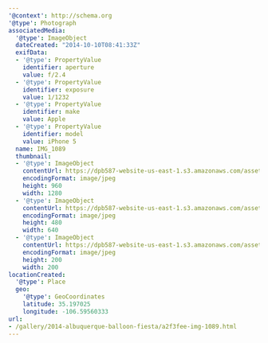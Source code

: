 ```yaml
---
'@context': http://schema.org
'@type': Photograph
associatedMedia:
  '@type': ImageObject
  dateCreated: "2014-10-10T08:41:33Z"
  exifData:
  - '@type': PropertyValue
    identifier: aperture
    value: f/2.4
  - '@type': PropertyValue
    identifier: exposure
    value: 1/1232
  - '@type': PropertyValue
    identifier: make
    value: Apple
  - '@type': PropertyValue
    identifier: model
    value: iPhone 5
  name: IMG_1089
  thumbnail:
  - '@type': ImageObject
    contentUrl: https://dpb587-website-us-east-1.s3.amazonaws.com/asset/gallery/2014-albuquerque-balloon-fiesta/a2f3fee-img-1089~1280.jpg
    encodingFormat: image/jpeg
    height: 960
    width: 1280
  - '@type': ImageObject
    contentUrl: https://dpb587-website-us-east-1.s3.amazonaws.com/asset/gallery/2014-albuquerque-balloon-fiesta/a2f3fee-img-1089~640w.jpg
    encodingFormat: image/jpeg
    height: 480
    width: 640
  - '@type': ImageObject
    contentUrl: https://dpb587-website-us-east-1.s3.amazonaws.com/asset/gallery/2014-albuquerque-balloon-fiesta/a2f3fee-img-1089~200x200.jpg
    encodingFormat: image/jpeg
    height: 200
    width: 200
locationCreated:
  '@type': Place
  geo:
    '@type': GeoCoordinates
    latitude: 35.197025
    longitude: -106.59560333
url:
- /gallery/2014-albuquerque-balloon-fiesta/a2f3fee-img-1089.html
---
```

